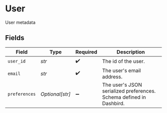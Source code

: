 # User

User metadata


## Fields

| Field                                                               | Type                                                                | Required                                                            | Description                                                         |
| ------------------------------------------------------------------- | ------------------------------------------------------------------- | ------------------------------------------------------------------- | ------------------------------------------------------------------- |
| `user_id`                                                           | *str*                                                               | :heavy_check_mark:                                                  | The id of the user.                                                 |
| `email`                                                             | *str*                                                               | :heavy_check_mark:                                                  | The user's email address.                                           |
| `preferences`                                                       | *Optional[str]*                                                     | :heavy_minus_sign:                                                  | The user's JSON serialized preferences. Schema defined in Dashbird. |